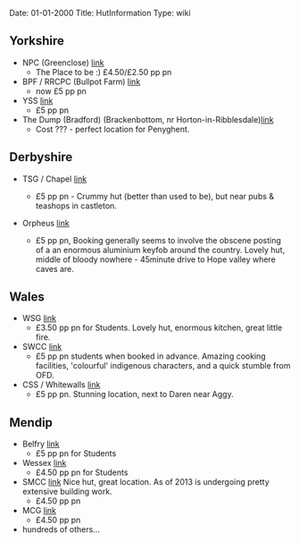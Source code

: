 Date: 01-01-2000
Title: HutInformation
Type: wiki

Yorkshire
---------

-   NPC (Greenclose)
    [link](http://www.northernpennineclub.org.uk/)
    -   The Place to be :) £4.50/£2.50 pp pn
-   BPF / RRCPC (Bullpot Farm)
    [link](http://www.rrcpc.org.uk/)
    -   now £5 pp pn
-   YSS [link](http://www.yssuk.com)
    -   £5 pp pn
-   The Dump (Bradford) (Brackenbottom, nr
    Horton-in-Ribblesdale)[link](http://www.bpc-cave.org.uk/brackenbottom.htm)
    -   Cost ??? - perfect location for Penyghent.





Derbyshire
----------

-   TSG / Chapel [link](http://www.tsgcaving.co.uk/)
    -   £5 pp pn - Crummy hut (better than used to be), but near pubs &
        teashops in castleton.





-   Orpheus
    [link](http://www.orpheuscavingclub.org.uk/cottage_info.html)
    -   £5 pp pn, Booking generally seems to involve the obscene posting
        of a an enormous aluminium keyfob around the country. Lovely
        hut, middle of bloody nowhere - 45minute drive to Hope valley
        where caves are.





Wales
-----

-   WSG [link](http://www.wsg.org.uk)
    -   £3.50 pp pn for Students. Lovely hut, enormous kitchen, great
        little fire.
-   SWCC [link](http://www.swcc.org.uk/cottage/cottage.php)
    -   £5 pp pn students when booked in advance. Amazing cooking
        facilities, 'colourful' indigenous characters, and a quick
        stumble from OFD.
-   CSS / Whitewalls
    [link](http://www.chelseaspelaeo.org.uk/cottage.htm)
    -   £5 pp pn. Stunning location, next to Daren near Aggy.





Mendip
------

-   Belfry [link](http://www.bec-cave.org.uk/)
    -   £5 pp pn for Students
-   Wessex
    [link](http://www.wessex-cave-club.org/accommodation.htm)
    -   £4.50 pp pn for Students
-   SMCC [link](http://www.shepton.org.uk/hut-details) Nice
    hut, great location. As of 2013 is undergoing pretty extensive
    building work.
    -   £4.50 pp pn
-   MCG
    [link](http://mendipcavinggroup.org.uk/sections/cottage/cottage.html)
    -   £4.50 pp pn
-   hundreds of others...

